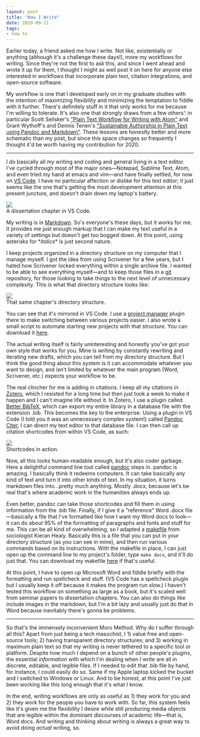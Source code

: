 ```yaml
---
layout: post
title: "How I Write"
date: 2020-09-21
tags:
- how to
---
```


Earlier today, a friend asked me how I write. Not like, existentially or anything (although it's a challenge these days!), more my workflows for writing. Since they're not the first to ask this, and since I went ahead and wrote it up for them, I thought I might as well post it on here for anyone else interested in workflows that incorporate plain text, citation integrations, and open-source software. 

<!--more-->

My workflow is one that I developed early on in my graduate studies with the intention of maximizing flexibility and minimizing the temptation to fiddle with it further. There's definitely stuff in it that only works for me because I'm willing to tolerate. It's also one that strongly draws from a few others’: in particular Scott Selisker's ["Plain Text Workflow for Writing with Atom"](http://u.arizona.edu/~selisker/post/workflow/) and Grant Wythoff's and Dennis Tenen's ["Sustainable Authorship in Plain Text using Pandoc and Markdown"](https://programminghistorian.org/en/lessons/sustainable-authorship-in-plain-text-using-pandoc-and-markdown). These lessons are honestly better and more schematic than my post, but since this space changes so frequently I thought it'd be worth having my contribution for 2020. 

***

I do basically all my writing and coding and general living in a text editor. I've cycled through most of the major ones—Notepad, Sublime Text, Atom, and even tried my hand at emacs and vim—and have finally settled, for now on [VS Code](https://code.visualstudio.com/). I have no particular affection or dislike for this text editor; it just seems like the one that's getting the most development attention at this present juncture, and doesn't drain down my laptop's battery. 

<img src="/img/how-i-write-1.jpg" class="figure"/>
<div class="caption">A dissertation chapter in VS Code.</div>

My writing is in [Markdown](https://www.markdownguide.org/). So's everyone's these days, but it works for me. It provides me just enough markup that I can make my text useful in a variety of settings but doesn't get too bogged down. At this point, using asterisks for \**italics*\* is just second nature. 

I keep projects organized in a directory structure on my computer that I manage myself. I got the idea from using Scrivener for a few years, but I hated how Scrivener locked everything within a single archive file. I wanted to be able to see everything myself—and to keep those files in a [git](https://git-scm.com/) repository, for those looking to take things to the next level of unnecessary complexity. This is what that directory structure looks like: 

<img src="/img/how-i-write-2.jpg" class="figure"/>
<div class="caption">That same chapter's directory structure.</div>

You can see that it's mirrored in VS Code. I use a [project manager](https://marketplace.visualstudio.com/items?itemName=alefragnani.project-manager) plugin there to make switching between various projects easier. I also wrote a small script to automate starting new projects with that structure. You can download it [here](/assets/files/new-project-script). 

The actual writing itself is fairly uninteresting and honestly you've got your own style that works for you. Mine is writing by constantly rewriting and iterating new drafts, which you can tell from my directory structure. But I think the good thing about this system is it can accommodate whatever you want to design, and isn't limited by whatever the main program (Word, Scrivener, etc.) expects your workflow to be. 

The real clincher for me is adding in citations. I keep all my citations in [Zotero](https://www.zotero.org/), which I resisted for a long time but then just took a week to make it happen and I can't imagine life without it. In Zotero, I use a plugin called [Better BibTeX](https://retorque.re/zotero-better-bibtex/), which can export my entire library in a database file with the extension .bib. This becomes the key to the enterprise. Using a plugin in VS Code (I told you it was an unnecessary complex system!) called [Pandoc Citer](https://marketplace.visualstudio.com/items?itemName=notZaki.pandocciter), I can direct my text editor to that database file. I can then call up citation shortcodes from within VS Code, as such: 

<img src="/img/how-i-write-3.jpg" class="figure"/>
<div class="caption">Shortcodes in action.</div>

Now, all this looks human-readable enough, but it's also coder garbage. Here a delightful command line tool called [pandoc](https://pandoc.org/) steps in. pandoc is amazing. I basically think it redeems computers. It can take basically any kind of text and turn it into other kinds of text. In my situation, it turns markdown files into...pretty much anything. Mostly .docx, because let's be real that's where academic work in the humanities always ends up.

Even better, pandoc can take those shortcodes and fill them in using information from the .bib file. Finally, if I give it a "reference" Word .docx file—basically a file that I've formatted like how I want my Word docs to look—it can do about 95% of the formatting of paragraphs and fonts and stuff for me. This can be all kind of overwhelming, so I adapted a [makefile](https://github.com/kjhealy/pandoc-templates/blob/master/makefile/Makefile) from sociologist Kieran Healy. Basically this is a file that you can put in your directory structure (as you can see in mine), and then run various commands based on its instructions. With the makefile in place, I can just open up the command line to my project's folder, type `make docx`, and it'll do just that. You can download my makefile [here](/assets/files/example-Makefile) if that's useful.

At this point, I have to open up Microsoft Word and fiddle briefly with the formatting and run spellcheck and stuff. (VS Code has a spellcheck plugin but I usually keep it off because it makes the program run slow.) I haven't tested this workflow on something as large as a book, but it's scaled well from seminar papers to dissertation chapters. You can also do things like include images in the markdown, but I'm a bit lazy and usually just do that in Word because inevitably there's gonna be problems. 

***

So that's the immensely inconvenient Moro Method. Why do I suffer through all this? Apart from just being a tech masochist, I 1) value free and open-source tools; 2) having transparent directory structures; and 3) working in maximum plain text so that my writing is never tethered to a specific tool or platform. Despite how much I depend on a bunch of other people's plugins, the essential *information* with which I'm dealing when I write are all in discrete, editable, and legible files. If I needed to edit that .bib file by hand, for instance, I could easily do so. Same if my Apple laptop kicked the bucket and I switched to Windows or Linux. And to be honest, at this point I've just been working like this long enough that it's what I know. 

In the end, writing workflows are only as useful as 1) they work for you and 2) they work for the people you have to work with. So far, this system feels like it's given me the flexibility I desire while still producing media objects that are legible within the dominant discourses of academic life—that is, Word docs. And writing and thinking about writing is always a great way to avoid doing *actual* writing, so. 